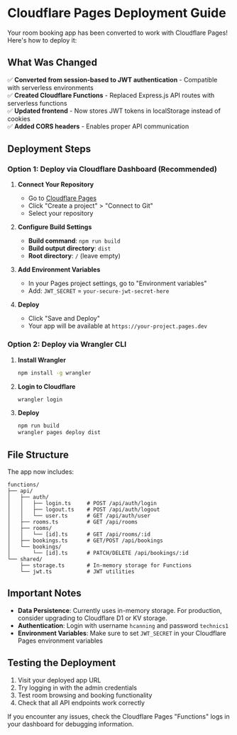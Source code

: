 # Cloudflare Pages Deployment Guide

Your room booking app has been converted to work with Cloudflare Pages! Here's how to deploy it:

## What Was Changed

✅ **Converted from session-based to JWT authentication** - Compatible with serverless environments  
✅ **Created Cloudflare Functions** - Replaced Express.js API routes with serverless functions  
✅ **Updated frontend** - Now stores JWT tokens in localStorage instead of cookies  
✅ **Added CORS headers** - Enables proper API communication  

## Deployment Steps

### Option 1: Deploy via Cloudflare Dashboard (Recommended)

1. **Connect Your Repository**
   - Go to [Cloudflare Pages](https://pages.cloudflare.com/)
   - Click "Create a project" > "Connect to Git"
   - Select your repository

2. **Configure Build Settings**
   - **Build command**: `npm run build`
   - **Build output directory**: `dist`
   - **Root directory**: `/` (leave empty)

3. **Add Environment Variables**
   - In your Pages project settings, go to "Environment variables"
   - Add: `JWT_SECRET` = `your-secure-jwt-secret-here`

4. **Deploy**
   - Click "Save and Deploy"
   - Your app will be available at `https://your-project.pages.dev`

### Option 2: Deploy via Wrangler CLI

1. **Install Wrangler**
   ```bash
   npm install -g wrangler
   ```

2. **Login to Cloudflare**
   ```bash
   wrangler login
   ```

3. **Deploy**
   ```bash
   npm run build
   wrangler pages deploy dist
   ```

## File Structure

The app now includes:

```
functions/
├── api/
│   ├── auth/
│   │   ├── login.ts     # POST /api/auth/login
│   │   ├── logout.ts    # POST /api/auth/logout
│   │   └── user.ts      # GET /api/auth/user
│   ├── rooms.ts         # GET /api/rooms
│   ├── rooms/
│   │   └── [id].ts      # GET /api/rooms/:id
│   ├── bookings.ts      # GET/POST /api/bookings
│   └── bookings/
│       └── [id].ts      # PATCH/DELETE /api/bookings/:id
└── shared/
    ├── storage.ts       # In-memory storage for Functions
    └── jwt.ts           # JWT utilities
```

## Important Notes

- **Data Persistence**: Currently uses in-memory storage. For production, consider upgrading to Cloudflare D1 or KV storage.
- **Authentication**: Login with username `hcanning` and password `technics1`
- **Environment Variables**: Make sure to set `JWT_SECRET` in your Cloudflare Pages environment variables

## Testing the Deployment

1. Visit your deployed app URL
2. Try logging in with the admin credentials
3. Test room browsing and booking functionality
4. Check that all API endpoints work correctly

If you encounter any issues, check the Cloudflare Pages "Functions" logs in your dashboard for debugging information.